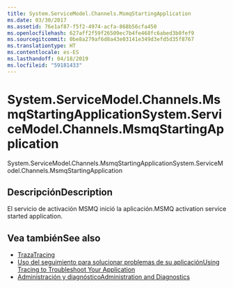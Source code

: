 ```yaml
---
title: System.ServiceModel.Channels.MsmqStartingApplication
ms.date: 03/30/2017
ms.assetid: 76e1af87-f5f2-4974-acfa-868b56cfa450
ms.openlocfilehash: 627aff2f59f26509ec7b4fe468fc6abed3b0fef9
ms.sourcegitcommit: 0be8a279af6d8a43e03141e349d3efd5d35f8767
ms.translationtype: HT
ms.contentlocale: es-ES
ms.lasthandoff: 04/18/2019
ms.locfileid: "59181433"
---
```

# <a name="systemservicemodelchannelsmsmqstartingapplication"></a><span data-ttu-id="82782-102">System.ServiceModel.Channels.MsmqStartingApplication</span><span class="sxs-lookup"><span data-stu-id="82782-102">System.ServiceModel.Channels.MsmqStartingApplication</span></span>
<span data-ttu-id="82782-103">System.ServiceModel.Channels.MsmqStartingApplication</span><span class="sxs-lookup"><span data-stu-id="82782-103">System.ServiceModel.Channels.MsmqStartingApplication</span></span>  
  
## <a name="description"></a><span data-ttu-id="82782-104">Descripción</span><span class="sxs-lookup"><span data-stu-id="82782-104">Description</span></span>  
 <span data-ttu-id="82782-105">El servicio de activación MSMQ inició la aplicación.</span><span class="sxs-lookup"><span data-stu-id="82782-105">MSMQ activation service started application.</span></span>  
  
## <a name="see-also"></a><span data-ttu-id="82782-106">Vea también</span><span class="sxs-lookup"><span data-stu-id="82782-106">See also</span></span>

- [<span data-ttu-id="82782-107">Traza</span><span class="sxs-lookup"><span data-stu-id="82782-107">Tracing</span></span>](../../../../../docs/framework/wcf/diagnostics/tracing/index.md)
- [<span data-ttu-id="82782-108">Uso del seguimiento para solucionar problemas de su aplicación</span><span class="sxs-lookup"><span data-stu-id="82782-108">Using Tracing to Troubleshoot Your Application</span></span>](../../../../../docs/framework/wcf/diagnostics/tracing/using-tracing-to-troubleshoot-your-application.md)
- [<span data-ttu-id="82782-109">Administración y diagnóstico</span><span class="sxs-lookup"><span data-stu-id="82782-109">Administration and Diagnostics</span></span>](../../../../../docs/framework/wcf/diagnostics/index.md)
